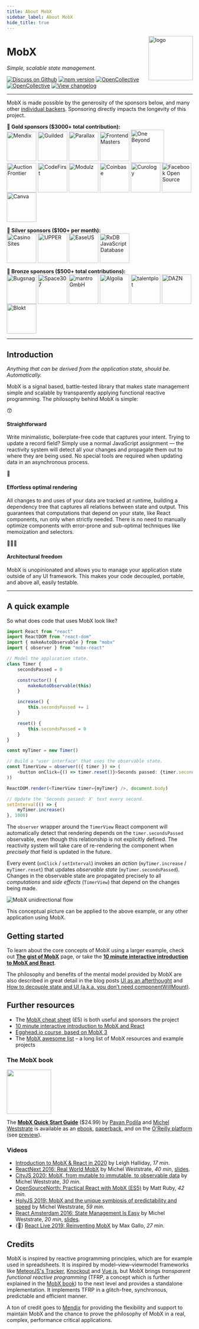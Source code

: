 ```yaml
---
title: About MobX
sidebar_label: About MobX
hide_title: true
---
```


<img src="https://mobx.js.org/assets/mobx.png" alt="logo" height="120" align="right" />

# MobX

_Simple, scalable state management._

[![Discuss on Github](https://img.shields.io/badge/discuss%20on-GitHub-orange)](https://github.com/mobxjs/mobx/discussions)
[![npm version](https://badge.fury.io/js/mobx.svg)](https://badge.fury.io/js/mobx)
[![OpenCollective](https://opencollective.com/mobx/backers/badge.svg)](backers-sponsors.md#backers)
[![OpenCollective](https://opencollective.com/mobx/sponsors/badge.svg)](backers-sponsors.md#sponsors)
[![View changelog](https://img.shields.io/badge/changelogs.xyz-Explore%20Changelog-brightgreen)](https://changelogs.xyz/mobx)

---

MobX is made possible by the generosity of the sponsors below, and many other [individual backers](backers-sponsors.md#backers). Sponsoring directly impacts the longevity of this project.

**🥇 Gold sponsors (\$3000+ total contribution):** <br/>
<a href="https://mendix.com/"><img src="https://mobx.js.org/assets/mendix-logo.png" align="center" width="80" title="Mendix" alt="Mendix" /></a>
<a href="https://www.guilded.gg/"><img src="https://mobx.js.org/assets/guilded.jpg" align="center" width="80" title="Guilded" alt="Guilded" /></a>
<a href="https://www.getparallax.com/"><img src="https://mobx.js.org/assets/parallax.png" align="center" width="80" title="Parallax" alt="Parallax" /></a>
<a href="https://frontendmasters.com/"><img src="https://mobx.js.org/assets/frontendmasters.jpg" align="center" width="80" title="Frontend Masters" alt="Frontend Masters"></a>
<a href="https://www.one-beyond.com"><img src="https://mobx.js.org/assets/dcsl.png" align="center" width="90" title="One Beyond" alt="One Beyond"/></a>
<a href="http://auctionfrontier.com/"><img src="https://mobx.js.org/assets/auctionfrontier.jpeg" align="center" width="80" title="Auction Frontier" alt="Auction Frontier"></a>
<a href="https://www.codefirst.co.uk/"><img src="https://mobx.js.org/assets/codefirst.png" align="center" width="80" title="CodeFirst" alt="CodeFirst"/></a>
<a href="https://modulz.app/"><img src="https://mobx.js.org/assets/modulz.png" align="center" width="80" title="Modulz" alt="Modulz"/></a>
<a href="https://coinbase.com/"><img src="https://mobx.js.org/assets/coinbase.jpeg" align="center" width="80" title="Coinbase" alt="Coinbase" /></a>
<a href="https://curology.com/blog/tech"><img src="https://mobx.js.org/assets/curology.png" align="center" width="80" title="Curology" alt="Curology"/></a>
<a href="https://opensource.facebook.com/"><img src="https://mobx.js.org/assets/fbos.jpeg" align="center" width="80" title="Facebook Open Source" alt="Facebook Open Source" /></a>
<a href="https://www.canva.com/"><img src="https://mobx.js.org/assets/canva.svg" align="center" width="80" title="Canva" alt="Canva" /></a>

**🥈 Silver sponsors (\$100+ per month):**<br/>
<a href="https://casinosites.ltd.uk/?utm_source=sponsorship&utm_medium=mobx&utm_campaign=readme"><img src="https://mobx.js.org/assets/casino2.png" align="center" width="80" title="Casino Sites" alt="Casino Sites"/></a>
<a href="https://upper.co/?utm_source=github_mobxjs_sponsorship&utm_medium=paid_acquisition&utm_campaign=sponsorship"><img src="https://mobx.js.org/assets/upper.png" align="center" width="80" title="UPPER" alt="UPPER"/></a>
<a href="https://www.easeus.com/?utm_source=github_mobxjs_sponsorship&utm_medium=readme&utm_campaign=sponsorship"><img src="https://mobx.js.org/assets/easeus.png" align="center" width="80" title="EaseUS" alt="EaseUS"/></a>
<a href="https://rxdb.info/?utm_source=github_mobxjs_sponsorship&utm_medium=readme&utm_campaign=sponsorship"><img src="https://mobx.js.org/assets/rxdb.png" align="center" width="80" title="RxDB" alt="RxDB JavaScript Database"/></a>

**🥉 Bronze sponsors (\$500+ total contributions):**<br/>
<a href="https://www.bugsnag.com/platforms/react-error-reporting?utm_source=MobX&utm_medium=Website&utm_content=open-source&utm_campaign=2019-community&utm_term=20190913"><img src="https://mobx.js.org/assets/bugsnag.jpg" align="center" width="80" title="Bugsnag" alt="Bugsnag"/></a>
<a href="https://space307.com/?utm_source=sponsorship&utm_medium=mobx&utm_campaign=readme"><img src="https://mobx.js.org/assets/space307.png" align="center" width="80" title="Space307" alt="Space307"/></a>
<a href="https://mantro.net/jobs/warlock"><img src="https://mobx.js.org/assets/mantro.png" align="center" width="80" title="mantro GmbH" alt="mantro GmbH"></a>
<a href="https://www.algolia.com/"><img src="https://mobx.js.org/assets/algolia.jpg" align="center" width="80" title="Algolia" alt="Algolia" /></a>
<a href="https://talentplot.com/"><img src="https://mobx.js.org/assets/talentplot.png" align="center" width="80" title="talentplot" alt="talentplot"></a>
<a href="https://careers.dazn.com/"><img src="https://mobx.js.org/assets/dazn.png" align="center" width="80" title="DAZN" alt="DAZN"></a>
<a href="https://blokt.com/"><img src="https://mobx.js.org/assets/blokt.jpg" align="center" width="80" title="Blokt" alt="Blokt"/></a>

---

## Introduction

_Anything that can be derived from the application state, should be. Automatically._

MobX is a signal based, battle-tested library that makes state management simple and scalable by transparently applying functional reactive programming.
The philosophy behind MobX is simple:

<div class="benefits">
    <div>
        <div class="pic">😙</div>
        <div>
            <h4>Straightforward</h4>
            <p>Write minimalistic, boilerplate-free code that captures your intent.
            Trying to update a record field? Simply use a normal JavaScript assignment —
            the reactivity system will detect all your changes and propagate them out to where they are being used.
            No special tools are required when updating data in an asynchronous process.
            </p>
        </div>
    </div>
    <div>
        <div class="pic">🚅</div>
        <div>
            <h4>Effortless optimal rendering</h4>
            <p>
                All changes to and uses of your data are tracked at runtime, building a dependency tree that captures all relations between state and output.
                This guarantees that computations that depend on your state, like React components, run only when strictly needed.
                There is no need to manually optimize components with error-prone and sub-optimal techniques like memoization and selectors.
            </p>
        </div>
    </div>
    <div>
        <div class="pic">🤹🏻‍♂️</div>
        <div>
            <h4>Architectural freedom</h4>
            <p>
                MobX is unopinionated and allows you to manage your application state outside of any UI framework.
                This makes your code decoupled, portable, and above all, easily testable.
            </p>
        </div>
    </div>
</div>

---

## A quick example

So what does code that uses MobX look like?

```javascript
import React from "react"
import ReactDOM from "react-dom"
import { makeAutoObservable } from "mobx"
import { observer } from "mobx-react"

// Model the application state.
class Timer {
    secondsPassed = 0

    constructor() {
        makeAutoObservable(this)
    }

    increase() {
        this.secondsPassed += 1
    }

    reset() {
        this.secondsPassed = 0
    }
}

const myTimer = new Timer()

// Build a "user interface" that uses the observable state.
const TimerView = observer(({ timer }) => (
    <button onClick={() => timer.reset()}>Seconds passed: {timer.secondsPassed}</button>
))

ReactDOM.render(<TimerView timer={myTimer} />, document.body)

// Update the 'Seconds passed: X' text every second.
setInterval(() => {
    myTimer.increase()
}, 1000)
```

The `observer` wrapper around the `TimerView` React component will automatically detect that rendering
depends on the `timer.secondsPassed` observable, even though this relationship is not explicitly defined. The reactivity system will take care of re-rendering the component when _precisely that_ field is updated in the future.

Every event (`onClick` / `setInterval`) invokes an _action_ (`myTimer.increase` / `myTimer.reset`) that updates _observable state_ (`myTimer.secondsPassed`).
Changes in the observable state are propagated precisely to all _computations_ and _side effects_ (`TimerView`) that depend on the changes being made.

<img alt="MobX unidirectional flow" src="https://mobx.js.org/assets/flow2.png" align="center" />

This conceptual picture can be applied to the above example, or any other application using MobX.

## Getting started

To learn about the core concepts of MobX using a larger example, check out **[The gist of MobX](https://mobx.js.org/the-gist-of-mobx.html)** page, or take the **[10 minute interactive introduction to MobX and React](https://mobx.js.org/getting-started)**.

The philosophy and benefits of the mental model provided by MobX are also described in great detail in the blog posts [UI as an afterthought](https://michel.codes/blogs/ui-as-an-afterthought) and [How to decouple state and UI (a.k.a. you don’t need componentWillMount)](https://hackernoon.com/how-to-decouple-state-and-ui-a-k-a-you-dont-need-componentwillmount-cc90b787aa37).

## Further resources

-   The [MobX cheat sheet](https://gum.co/fSocU) (£5) is both useful and sponsors the project
-   [10 minute interactive introduction to MobX and React](https://mobx.js.org/getting-started)
-   [Egghead.io course, based on MobX 3](https://egghead.io/courses/manage-complex-state-in-react-apps-with-mobx)
-   The [MobX awesome list](https://github.com/mobxjs/awesome-mobx#awesome-mobx) – a long list of MobX resources and example projects

### The MobX book

<a href="https://www.packtpub.com/product/mobx-quick-start-guide/9781789344837"><img src="https://mobx.js.org/assets/book.jpg" height="120px" /></a>

The **[MobX Quick Start Guide](https://www.packtpub.com/product/mobx-quick-start-guide/9781789344837)** ($24.99) by [Pavan Podila](https://twitter.com/pavanpodila) and [Michel Weststrate](https://twitter.com/mweststrate) is available as an [ebook](https://www.packtpub.com/product/mobx-quick-start-guide/9781789344837), [paperback](https://www.amazon.com/MobX-Quick-Start-Guide-Supercharge/dp/1789344832), and on the [O'Reilly platform](https://www.oreilly.com/library/view/mobx-quick-start/9781789344837/) (see [preview](https://books.google.com/books?id=ALFmDwAAQBAJ&printsec=frontcover#v=onepage&q&f=false)).

### Videos

-   [Introduction to MobX & React in 2020](https://www.youtube.com/watch?v=pnhIJA64ByY) by Leigh Halliday, _17 min_.
-   [ReactNext 2016: Real World MobX](https://www.youtube.com/watch?v=Aws40KOx90U) by Michel Weststrate, _40 min_, [slides](https://docs.google.com/presentation/d/1DrI6Hc2xIPTLBkfNH8YczOcPXQTOaCIcDESdyVfG_bE/edit?usp=sharing).
-   [CityJS 2020: MobX, from mutable to immutable, to observable data](https://youtu.be/sP7dtZm_Wx0?t=27050) by Michel Weststrate, _30 min_.
-   [OpenSourceNorth: Practical React with MobX (ES5)](https://www.youtube.com/watch?v=XGwuM_u7UeQ) by Matt Ruby, _42 min_.
-   [HolyJS 2019: MobX and the unique symbiosis of predictability and speed](https://www.youtube.com/watch?v=NBYbBbjZeX4&list=PL8sJahqnzh8JJD7xahG5zXkjfM5GOgcPA&index=21&t=0s) by Michel Weststrate, _59 min_.
-   [React Amsterdam 2016: State Management Is Easy](https://www.youtube.com/watch?v=ApmSsu3qnf0&feature=youtu.be) by Michel Weststrate, _20 min_, [slides](https://speakerdeck.com/mweststrate/state-management-is-easy-introduction-to-mobx).
-   {🚀} [React Live 2019: Reinventing MobX](https://www.youtube.com/watch?v=P_WqKZxpX8g) by Max Gallo, _27 min_.

## Credits

MobX is inspired by reactive programming principles, which are for example used in spreadsheets. It is inspired by model–view–viewmodel frameworks like [MeteorJS's Tracker](https://docs.meteor.com/api/tracker.html), [Knockout](https://knockoutjs.com/) and [Vue.js](https://vuejs.org/), but MobX brings _transparent functional reactive programming_ (TFRP, a concept which is further explained in the [MobX book](https://www.packtpub.com/product/mobx-quick-start-guide/9781789344837)) to the next level and provides a standalone implementation. It implements TFRP in a glitch-free, synchronous, predictable and efficient manner.

A ton of credit goes to [Mendix](https://github.com/mendix) for providing the flexibility and support to maintain MobX and the chance to prove the philosophy of MobX in a real, complex, performance critical applications.
